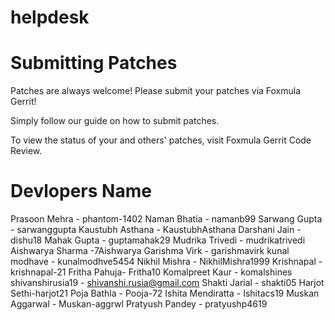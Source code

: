 # helpdesk

# Submitting Patches
Patches are always welcome! Please submit your patches via Foxmula Gerrit!

Simply follow our guide on how to submit patches.

To view the status of your and others' patches, visit Foxmula Gerrit Code Review.

# Devlopers Name

Prasoon Mehra - phantom-1402
Naman Bhatia - namanb99
Sarwang Gupta - sarwanggupta
Kaustubh Asthana - KaustubhAsthana
Darshani Jain - dishu18
Mahak Gupta - guptamahak29
Mudrika Trivedi - mudrikatrivedi
Aishwarya Sharma -7Aishwarya
Garishma Virk - garishmavirk
kunal modhave - kunalmodhve5454
Nikhil Mishra - NikhilMishra1999
Krishnapal - krishnapal-21
Fritha Pahuja- Fritha10
Komalpreet Kaur - komalshines
shivanshirusia19 - shivanshi.rusia@gmail.com
Shakti Jarial - shakti05
Harjot Sethi-harjot21
Poja Bathla - Pooja-72
Ishita Mendiratta - Ishitacs19
Muskan Aggarwal - 	Muskan-aggrwl
Pratyush Pandey - 	pratyushp4619
